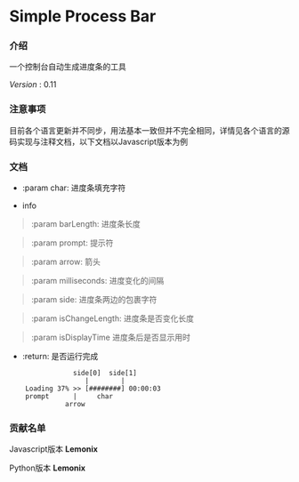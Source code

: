 # Simple Process Bar

### 介绍
一个控制台自动生成进度条的工具

 *Version* : 0.11

### 注意事项
目前各个语言更新并不同步，用法基本一致但并不完全相同，详情见各个语言的源码实现与注释文档，以下文档以Javascript版本为例

### 文档

- :param char: 进度条填充字符

- info

> :param barLength: 进度条长度

> :param prompt: 提示符

> :param arrow: 箭头

> :param milliseconds: 进度变化的间隔

> :param side: 进度条两边的包裹字符

> :param isChangeLength: 进度条是否变化长度

> :param isDisplayTime 进度条后是否显示用时

- :return: 是否运行完成
```
                side[0]  side[1]
                   |        |
    Loading 37% >> [########] 00:00:03
    prompt      |     char
              arrow
```


### 贡献名单
Javascript版本  **Lemonix**

Python版本  **Lemonix** 
